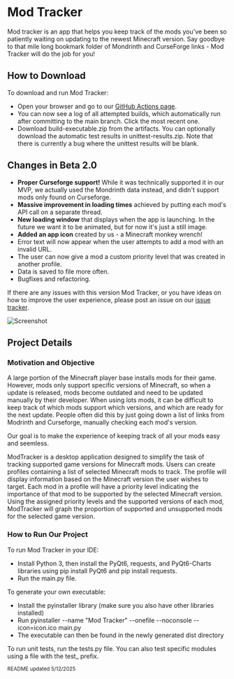 # Mod Tracker

Mod tracker is an app that helps you keep track of the mods you've been so patiently waiting on updating to the newest Minecraft version. Say goodbye to that mile long bookmark folder of Mondrinth and CurseForge links - Mod Tracker will do the job for you!

## How to Download

To download and run Mod Tracker:
- Open your browser and go to our [GitHub Actions page](https://github.com/BigBoland41/ModTracker/actions/workflows/build-test.yml).
- You can now see a log of all attempted builds, which automatically run after committing to the main branch. Click the most recent one.
- Download build-executable.zip from the artifacts.
You can optionally download the automatic test results in unittest-results.zip. Note that there is currently a bug where the unittest results will be blank.

## Changes in Beta 2.0
- **Proper Curseforge support!** While it was technically supported it in our MVP, we actually used the Mondrinth data instead, and didn't support mods only found on Curseforge.
- **Massive improvement in loading times** achieved by putting each mod's API call on a separate thread.
- **New loading window** that displays when the app is launching. In the future we want it to be animated, but for now it's just a still image.
- **Added an app icon** created by us - a Minecraft monkey wrench!
- Error text will now appear when the user attempts to add a mod with an invalid URL.
- The user can now give a mod a custom priority level that was created in another profile.
- Data is saved to file more often.
- Bugfixes and refactoring.

If there are any issues with this version Mod Tracker, or you have ideas on how to improve the user experience, please post an issue on our [issue tracker](https://github.com/BigBoland41/ModTracker/issues).

![Screenshot](https://media.discordapp.net/attachments/1279545631622299680/1371555996832370729/image.png?ex=6823908f&is=68223f0f&hm=1d20fbe2de4e46522b8896018b1172baba9dcd9f734e3e3bdd8b97f16b2f9e9d&=&format=webp&quality=lossless&width=1593&height=856)

## Project Details

### Motivation and Objective

A large portion of the Minecraft player base installs mods for their game. However, mods only support specific versions of Minecraft, so when a update is released, mods become outdated and need to be updated manually by their developer. When using lots mods, it can be difficult to keep track of which mods support which versions, and which are ready for the next update. People often did this by just going down a list of links from Modrinth and Curseforge, manually checking each mod's version.

Our goal is to make the experience of keeping track of all your mods easy and seemless.

ModTracker is a desktop application designed to simplify the task of tracking supported game versions for Minecraft mods. Users can create profiles containing a list of selected Minecraft mods to track. The profile will display information based on the Minecraft version the user wishes to target. Each mod in a profile will have a priority level indicating the importance of that mod to be supported by the selected Minecraft version. Using the assigned priority levels and the supported versions of each mod, ModTracker will graph the proportion of supported and unsupported mods for the selected game version.

### How to Run Our Project

To run Mod Tracker in your IDE:
- Install Python 3, then install the PyQt6, requests, and PyQt6-Charts libraries using pip install PyQt6 and pip install requests.
- Run the main.py file.

To generate your own executable:
- Install the pyinstaller library (make sure you also have other libraries installed)
- Run pyinstaller --name "Mod Tracker" --onefile --noconsole --icon=icon.ico main.py
- The executable can then be found in the newly generated dist directory

To run unit tests, run the tests.py file. You can also test specific modules using a file with the test_ prefix.

<sup> README updated 5/12/2025